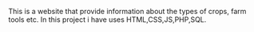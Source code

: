 This is a website that provide information about the types of crops, farm tools etc. In this project i have uses HTML,CSS,JS,PHP,SQL.
